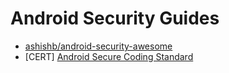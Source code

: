 # Android Security Guides

- [ashishb/android-security-awesome](https://github.com/ashishb/android-security-awesome)
- [CERT] [Android Secure Coding Standard](https://www.securecoding.cert.org/confluence/display/android/Android+Secure+Coding+Standard)
